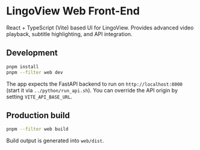 # LingoView Web Front-End

React + TypeScript (Vite) based UI for LingoView. Provides advanced video playback, subtitle highlighting, and API integration.

## Development

```bash
pnpm install
pnpm --filter web dev
```

The app expects the FastAPI backend to run on `http://localhost:8000` (start it via `../python/run_api.sh`). You can override the API origin by setting `VITE_API_BASE_URL`.

## Production build

```bash
pnpm --filter web build
```

Build output is generated into `web/dist`.
